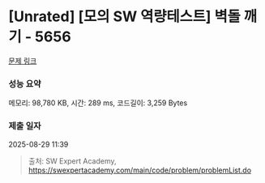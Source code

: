 # [Unrated] [모의 SW 역량테스트] 벽돌 깨기 - 5656 

[문제 링크](https://swexpertacademy.com/main/code/problem/problemDetail.do?contestProbId=AWXRQm6qfL0DFAUo) 

### 성능 요약

메모리: 98,780 KB, 시간: 289 ms, 코드길이: 3,259 Bytes

### 제출 일자

2025-08-29 11:39



> 출처: SW Expert Academy, https://swexpertacademy.com/main/code/problem/problemList.do
